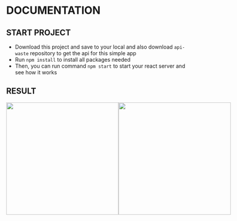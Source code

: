 # DOCUMENTATION

## START PROJECT

- Download this project and save to your local and also download `api-waste` repository to get the api for this simple app
- Run `npm install` to install all packages needed
- Then, you can run command `npm start` to start your react server and see how it works

## RESULT

<div style="display: flex">
<img width="300" src="https://i.postimg.cc/brGxx4RQ/Screen-Shot-2022-10-26-at-01-28-10.png">
<img width="300" src="https://i.postimg.cc/tJtxNyxn/Screen-Shot-2022-10-26-at-01-29-45.png">
</div>
